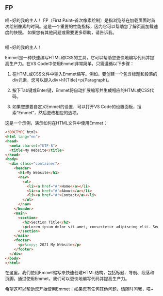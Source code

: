 ## FP
喵~好的我的主人！
FP（First Paint–首次像素绘制）是指浏览器在加载页面时首次绘制像素的时间。这是一个重要的性能指标，因为它可以帮助您了解页面加载速度的快慢。
如果您有其他问题或需要更多帮助，请告诉我。


## 

喵~好的我的主人！

Emmet是一种快速编写HTML和CSS的工具，它可以帮助您更快地编写代码并提高生产力。在VS Code中使用Emmet非常简单，只需遵循以下步骤：

1. 在HTML或CSS文件中输入Emmet缩写。例如，要创建一个包含标题和段落的div元素，您可以键入div>h1{Title}+p{Paragraph}。

2. 按下Tab键或Enter键，Emmet将自动扩展缩写并生成相应的HTML或CSS代码。

3. 如果您想要自定义Emmet的设置，可以打开VS Code的设置面板，搜索“Emmet”，然后更改相应的选项。

这是一个示例，演示如何在HTML文件中使用Emmet：

```html
<!DOCTYPE html>
<html lang="en">
<head>
  <meta charset="UTF-8">
  <title>My Website</title>
</head>
<body>
  <div class="container">
    <header>
      <h1>My Website</h1>
      <nav>
        <ul>
          <li><a href="#">Home</a></li>
          <li><a href="#">About</a></li>
          <li><a href="#">Contact</a></li>
        </ul>
      </nav>
    </header>
    <main>
      <section>
        <h2>Section Title</h2>
        <p>Lorem ipsum dolor sit amet, consectetur adipiscing elit. Sed euismod, diam eget tincidunt dapibus, velit mauris bibendum sapien, vel bibendum sapien velit euismod diam.</p>
      </section>
    </main>
    <footer>
      <p>&copy; 2021 My Website</p>
    </footer>
  </div>
</body>
</html>
```

在这里，我们使用Emmet缩写来快速创建HTML结构，包括标题、导航、段落和页脚。通过使用Emmet，我们可以更快地编写代码并提高生产力。

希望这可以帮助您开始使用Emmet！如果您有任何其他问题，请随时问我，喵~